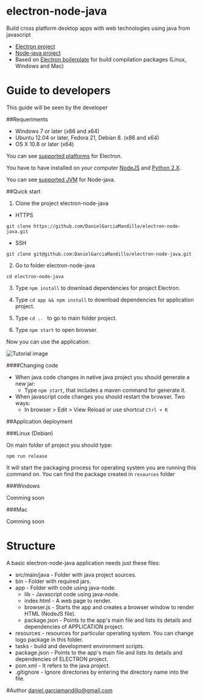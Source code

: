 # electron-node-java

Build cross platform desktop apps with web technologies using java from javascript

- [Electron project]
- [Node-java project]
- Based on [Electron boilerplate] for build compilation packages (Linux, Windows and Mac)

# Guide to developers 

This guide will be seen by the developer

##Requeriments

- Windows 7 or later (x86 and x64)
- Ubuntu 12.04 or later, Fedora 21, Debian 8. (x86 and x64)
- OS X 10.8 or later (x64)

You can see [supported platforms] for Electron.

You have to have installed on your computer [NodeJS] and [Python 2.X].

You can see [supported JVM] for Node-java.

##Quick start

1) Clone the project electron-node-java

* HTTPS

```git clone https://github.com/DanielGarciaMandillo/electron-node-java.git```

* SSH

```git clone git@github.com:DanielGarciaMandillo/electron-node-java.git```

2) Go to folder electron-node-java

```cd electron-node-java```

3) Type ```npm install``` to download dependencies for project Electron.

4) Type ```cd app && npm install``` to download dependencies for application project.

5) Type ```cd .. ``` to go to main folder project.

6) Type ```npm start``` to open browser.

Now you can use the application:

![Tutorial image][image-tutorial]

####Changing code

- When java code changes in native java project you should generate a new jar: 
    * Type ```npm start```, that includes a maven command for generate it.
- When javascript code changes you should restart the browser. Two ways:
	* In browser > Edit > View Reload or use shortcut ```Ctrl + R```


##Application deployment

###Linux (Debian)

On main folder of project you should type:

```npm run release```

It will start the packaging process for operating system you are running this command on. You can find the package created in ```resources``` folder

###Windows

Comming soon

###Mac

Comming soon


# Structure

A basic electron-node-java application needs just these files:

* src/main/java - Folder with java project sources.
* bin - Folder with required jars.
* app - Folder with code using java-node.
	* lib - Javascript code using java-node.
	* index.html - A web page to render.
	* browser.js - Starts the app and creates a browser window to render HTML (NodeJS file).
	* package.json - Points to the app's main file and lists its details and dependencies of APPLICATION project.
* resources - resources for particular operating system. You can change logo package in this folder.
* tasks - build and development environment scripts.
* package.json - Points to the app's main file and lists its details and dependencies of ELECTRON project.
* pom.xml - It refers to the java project.
* .gitignore - Ignore directories by entering the directory name into the file.


#Author
daniel.garciamandillo@gmail.com

[electron docs]: https://github.com/atom/electron/blob/master/docs/tutorial/using-native-node-modules.md
[Electron project]: https://github.com/mafintosh/electron-prebuilt
[Electron boilerplate]: https://github.com/szwacz/electron-boilerplate
[NodeJS]: https://nodejs.org
[Python 2.X]: https://www.python.org/downloads/
[supported platforms]: https://github.com/atom/electron/blob/master/docs/tutorial/supported-platforms.md
[supported JVM]: https://github.com/joeferner/node-java/blob/master/README.md
[Node-java project]: https://github.com/joeferner/node-java
[image-tutorial]: https://github.com/DanielGarciaMandillo/electron-node-java/blob/master/app/img/tutorial.png "Tutorial image"
